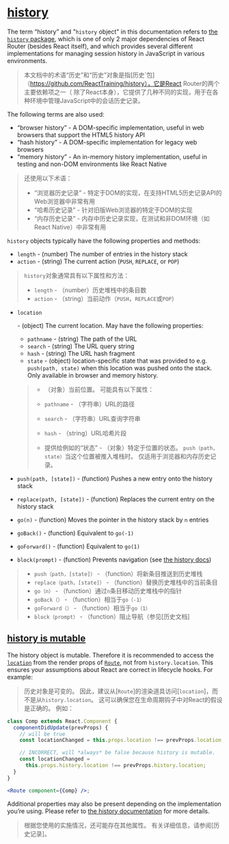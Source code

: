 # [history](https://reacttraining.com/web/api/history)

The term “history” and "`history` object" in this documentation refers to [the `history` package](https://github.com/ReactTraining/history), which is one of only 2 major dependencies of React Router (besides React itself), and which provides several different implementations for managing session history in JavaScript in various environments.

> 本文档中的术语“历史”和“历史”对象是指[历史`包]（https://github.com/ReactTraining/history），它是React Router的两个主要依赖项之一（ 除了React本身），它提供了几种不同的实现，用于在各种环境中管理JavaScript中的会话历史记录。

The following terms are also used:

- “browser history” - A DOM-specific implementation, useful in web browsers that support the HTML5 history API
- “hash history” - A DOM-specific implementation for legacy web browsers
- “memory history” - An in-memory history implementation, useful in testing and non-DOM environments like React Native

> 还使用以下术语：
>
>  - “浏览器历史记录” - 特定于DOM的实现，在支持HTML5历史记录API的Web浏览器中非常有用
>  - “哈希历史记录” - 针对旧版Web浏览器的特定于DOM的实现
>  - “内存历史记录” - 内存中历史记录实现，在测试和非DOM环境（如React Native）中非常有用

`history` objects typically have the following properties and methods:

- `length` - (number) The number of entries in the history stack
- `action` - (string) The current action (`PUSH`, `REPLACE`, or `POP`)

> `history`对象通常具有以下属性和方法：
>
>  - `length`  - （number）历史堆栈中的条目数
>  - `action`  - （string）当前动作（`PUSH`，`REPLACE`或`POP`）

- ```
  location
  ```

   

  \- (object) The current location. May have the following properties:

  - `pathname` - (string) The path of the URL
  - `search` - (string) The URL query string
  - `hash` - (string) The URL hash fragment
  - `state` - (object) location-specific state that was provided to e.g. `push(path, state)` when this location was pushed onto the stack. Only available in browser and memory history.

  >  - （对象）当前位置。 可能具有以下属性：
  >
  >  - `pathname`  - （字符串）URL的路径
  >  - `search`  - （字符串）URL查询字符串
  >  - `hash`  - （string）URL哈希片段
  >  - 提供给例如的“状态” - （对象）特定于位置的状态。 `push（path，state）`当这个位置被推入堆栈时。 仅适用于浏览器和内存历史记录。

- `push(path, [state])` - (function) Pushes a new entry onto the history stack

- `replace(path, [state])` - (function) Replaces the current entry on the history stack

- `go(n)` - (function) Moves the pointer in the history stack by `n` entries

- `goBack()` - (function) Equivalent to `go(-1)`

- `goForward()` - (function) Equivalent to `go(1)`

- `block(prompt)` - (function) Prevents navigation (see [the history docs](https://github.com/ReactTraining/history#blocking-transitions))

>  - `push（path，[state]）` - （function）将新条目推送到历史堆栈
>  - `replace（path，[state]）` - （function）替换历史堆栈中的当前条目
>  - `go（n）` - （function）通过`n`条目移动历史堆栈中的指针
>  - `goBack（）` - （function）相当于`go（-1）`
>  - `goForward（）` - （function）相当于`go（1）`
>  - `block（prompt）` - （function）阻止导航（参见[历史文档]

## [history is mutable](https://reacttraining.com/web/api/history/history-is-mutable)

The history object is mutable. Therefore it is recommended to access the [`location`](https://reacttraining.com/web/api/location) from the render props of [`Route`](https://reacttraining.com/web/api/Route), not from `history.location`. This ensures your assumptions about React are correct in lifecycle hooks. For example:

> 历史对象是可变的。 因此，建议从[`Route`]的渲染道具访问[`location`]，而不是从`history.location`。 这可以确保您在生命周期钩子中对React的假设是正确的。 例如：

```jsx
class Comp extends React.Component {
  componentDidUpdate(prevProps) {
    // will be true
    const locationChanged = this.props.location !== prevProps.location;

    // INCORRECT, will *always* be false because history is mutable.
    const locationChanged =
      this.props.history.location !== prevProps.history.location;
  }
}

<Route component={Comp} />;
```

Additional properties may also be present depending on the implementation you’re using. Please refer to [the history documentation](https://github.com/ReactTraining/history#properties) for more details.

> 根据您使用的实施情况，还可能存在其他属性。 有关详细信息，请参阅[历史记录]。